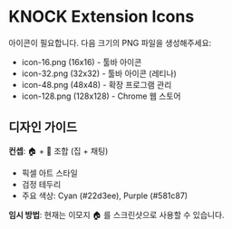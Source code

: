 # KNOCK Extension Icons

아이콘이 필요합니다. 다음 크기의 PNG 파일을 생성해주세요:

- icon-16.png (16x16) - 툴바 아이콘
- icon-32.png (32x32) - 툴바 아이콘 (레티나)
- icon-48.png (48x48) - 확장 프로그램 관리
- icon-128.png (128x128) - Chrome 웹 스토어

## 디자인 가이드

**컨셉**: 🏠 + 💬 조합 (집 + 채팅)
- 픽셀 아트 스타일
- 검정 테두리
- 주요 색상: Cyan (#22d3ee), Purple (#581c87)

**임시 방법**:
현재는 이모지 🏠 를 스크린샷으로 사용할 수 있습니다.
